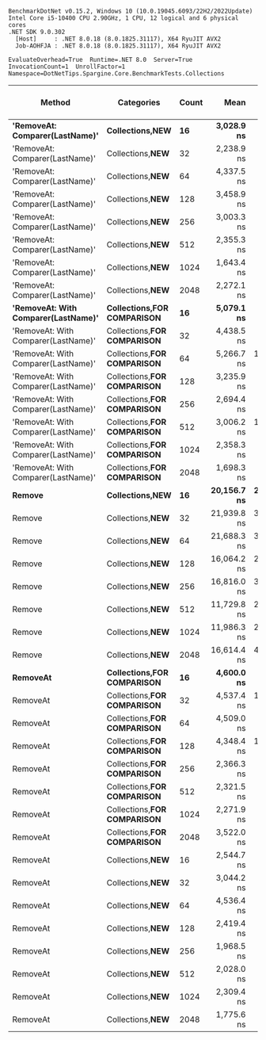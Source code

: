 ```

BenchmarkDotNet v0.15.2, Windows 10 (10.0.19045.6093/22H2/2022Update)
Intel Core i5-10400 CPU 2.90GHz, 1 CPU, 12 logical and 6 physical cores
.NET SDK 9.0.302
  [Host]     : .NET 8.0.18 (8.0.1825.31117), X64 RyuJIT AVX2
  Job-AOHFJA : .NET 8.0.18 (8.0.1825.31117), X64 RyuJIT AVX2

EvaluateOverhead=True  Runtime=.NET 8.0  Server=True  
InvocationCount=1  UnrollFactor=1  Namespace=DotNetTips.Spargine.Core.BenchmarkTests.Collections  

```
| Method                              | Categories                     | Count | Mean        | Error      | StdDev      | StdErr     | Median      | Min           | Q1          | Q3          | Max         | Op/s      | CI99.9% Margin | Iterations | Kurtosis | MValue | Skewness | Rank | LogicalGroup | Baseline | Exceptions | Completed Work Items | Lock Contentions | Code Size | Allocated |
|------------------------------------ |------------------------------- |------ |------------:|-----------:|------------:|-----------:|------------:|--------------:|------------:|------------:|------------:|----------:|---------------:|-----------:|---------:|-------:|---------:|-----:|------------- |--------- |-----------:|---------------------:|-----------------:|----------:|----------:|
| **&#39;RemoveAt: Comparer(LastName)&#39;**      | **Collections,**NEW****            | **16**    |  **3,028.9 ns** |   **754.1 ns** |  **2,163.5 ns** |   **222.0 ns** |  **2,050.0 ns** |   **350.0000 ns** |  **1,350.0 ns** |  **4,550.0 ns** |  **9,550.0 ns** | **330,147.7** |      **-63.49 ns** |      **95.00** |    **3.074** |  **2.341** |   **0.9485** |    **5** | *****            | **No**       |          **-** |                    **-** |                **-** |     **193 B** |         **-** |
| &#39;RemoveAt: Comparer(LastName)&#39;      | Collections,**NEW**            | 32    |  2,238.9 ns |   525.5 ns |  1,507.7 ns |   154.7 ns |  1,800.0 ns |   500.0000 ns |  1,100.0 ns |  2,800.0 ns |  6,900.0 ns | 446,638.5 |      -29.84 ns |      95.00 |    3.411 |  3.459 |   1.1147 |    2 | *            | No       |          - |                    - |                - |     193 B |         - |
| &#39;RemoveAt: Comparer(LastName)&#39;      | Collections,**NEW**            | 64    |  4,337.5 ns |   916.5 ns |  2,644.2 ns |   269.9 ns |  3,650.0 ns |   550.0000 ns |  2,250.0 ns |  5,800.0 ns | 10,950.0 ns | 230,547.6 |      -86.94 ns |      96.00 |    2.680 |  2.114 |   0.8596 |    6 | *            | No       |          - |                    - |                - |     152 B |         - |
| &#39;RemoveAt: Comparer(LastName)&#39;      | Collections,**NEW**            | 128   |  3,458.9 ns |   881.9 ns |  2,458.4 ns |   259.1 ns |  2,750.0 ns |     0.0000 ns |  1,825.0 ns |  4,875.0 ns | 11,600.0 ns | 289,110.2 |      -84.57 ns |      90.00 |    3.197 |  3.200 |   0.7639 |    5 | *            | No       |          - |                    - |                - |     152 B |         - |
| &#39;RemoveAt: Comparer(LastName)&#39;      | Collections,**NEW**            | 256   |  3,003.3 ns |   848.0 ns |  2,378.0 ns |   249.3 ns |  2,700.0 ns |     0.0000 ns |  1,100.0 ns |  4,500.0 ns |  9,900.0 ns | 332,967.4 |      -79.14 ns |      91.00 |    3.142 |  4.519 |   0.8111 |    4 | *            | No       |          - |                    - |                - |     152 B |         - |
| &#39;RemoveAt: Comparer(LastName)&#39;      | Collections,**NEW**            | 512   |  2,355.3 ns |   925.4 ns |  2,640.2 ns |   272.3 ns |  1,600.0 ns |     0.0000 ns |    225.0 ns |  3,550.0 ns | 10,700.0 ns | 424,570.9 |      -89.16 ns |      94.00 |    3.965 |  2.303 |   1.3015 |    3 | *            | No       |          - |                    - |                - |     152 B |         - |
| &#39;RemoveAt: Comparer(LastName)&#39;      | Collections,**NEW**            | 1024  |  1,643.4 ns |   463.0 ns |  1,298.3 ns |   136.1 ns |  1,550.0 ns |     0.0000 ns |    650.0 ns |  2,450.0 ns |  5,250.0 ns | 608,492.1 |      -22.55 ns |      91.00 |    3.144 |  2.240 |   0.7372 |    1 | *            | No       |          - |                    - |                - |     152 B |         - |
| &#39;RemoveAt: Comparer(LastName)&#39;      | Collections,**NEW**            | 2048  |  2,272.1 ns |   708.9 ns |  1,928.7 ns |   208.0 ns |  1,900.0 ns |     0.0000 ns |    725.0 ns |  3,525.0 ns |  9,700.0 ns | 440,122.8 |      -60.99 ns |      86.00 |    4.223 |  4.000 |   1.0127 |    2 | *            | No       |          - |                    - |                - |     152 B |         - |
| **&#39;RemoveAt: With Comparer(LastName)&#39;** | **Collections,**FOR COMPARISON**** | **16**    |  **5,079.1 ns** |   **914.3 ns** |  **2,563.7 ns** |   **268.7 ns** |  **4,500.0 ns** | **1,200.0000 ns** |  **3,100.0 ns** |  **6,650.0 ns** | **12,000.0 ns** | **196,884.5** |      **-88.87 ns** |      **91.00** |    **3.050** |  **2.741** |   **0.8523** |    **6** | *****            | **No**       |          **-** |                    **-** |                **-** |     **497 B** |         **-** |
| &#39;RemoveAt: With Comparer(LastName)&#39; | Collections,**FOR COMPARISON** | 32    |  4,438.5 ns |   856.5 ns |  2,344.6 ns |   251.4 ns |  3,950.0 ns | 1,150.0000 ns |  2,750.0 ns |  5,400.0 ns | 12,250.0 ns | 225,301.0 |      -82.19 ns |      87.00 |    4.268 |  2.385 |   1.2424 |    6 | *            | No       |          - |                    - |                - |     497 B |         - |
| &#39;RemoveAt: With Comparer(LastName)&#39; | Collections,**FOR COMPARISON** | 64    |  5,266.7 ns | 1,229.1 ns |  3,546.3 ns |   361.9 ns |  3,900.0 ns |   900.0000 ns |  2,475.0 ns |  8,100.0 ns | 16,700.0 ns | 189,873.4 |     -132.97 ns |      96.00 |    3.339 |  3.053 |   0.9903 |    6 | *            | No       |          - |                    - |                - |     315 B |         - |
| &#39;RemoveAt: With Comparer(LastName)&#39; | Collections,**FOR COMPARISON** | 128   |  3,235.9 ns |   833.1 ns |  2,349.8 ns |   245.0 ns |  2,750.0 ns |     0.0000 ns |  1,650.0 ns |  4,575.0 ns | 10,050.0 ns | 309,035.9 |      -76.49 ns |      92.00 |    3.222 |  2.138 |   0.8649 |    5 | *            | No       |          - |                    - |                - |     315 B |         - |
| &#39;RemoveAt: With Comparer(LastName)&#39; | Collections,**FOR COMPARISON** | 256   |  2,694.4 ns |   956.4 ns |  2,650.2 ns |   280.9 ns |  2,300.0 ns |     0.0000 ns |    600.0 ns |  3,900.0 ns | 10,700.0 ns | 371,142.6 |      -95.96 ns |      89.00 |    3.906 |  2.235 |   1.2087 |    4 | *            | No       |          - |                    - |                - |     315 B |         - |
| &#39;RemoveAt: With Comparer(LastName)&#39; | Collections,**FOR COMPARISON** | 512   |  3,006.2 ns | 1,053.1 ns |  3,055.1 ns |   310.2 ns |  1,900.0 ns |     0.0000 ns |    500.0 ns |  4,700.0 ns | 11,400.0 ns | 332,647.5 |     -106.60 ns |      97.00 |    3.156 |  2.727 |   1.1029 |    4 | *            | No       |          - |                    - |                - |     315 B |         - |
| &#39;RemoveAt: With Comparer(LastName)&#39; | Collections,**FOR COMPARISON** | 1024  |  2,358.3 ns |   776.7 ns |  2,241.1 ns |   228.7 ns |  1,900.0 ns |     0.0000 ns |    300.0 ns |  3,550.0 ns |  8,600.0 ns | 424,028.3 |      -66.36 ns |      96.00 |    2.910 |  2.600 |   0.8687 |    4 | *            | No       |          - |                    - |                - |     315 B |         - |
| &#39;RemoveAt: With Comparer(LastName)&#39; | Collections,**FOR COMPARISON** | 2048  |  1,698.3 ns |   508.9 ns |  1,418.7 ns |   149.5 ns |  1,400.0 ns |     0.0000 ns |    550.0 ns |  2,650.0 ns |  6,050.0 ns | 588,812.6 |      -29.77 ns |      90.00 |    3.277 |  3.333 |   0.7807 |    1 | *            | No       |          - |                    - |                - |     315 B |         - |
| **Remove**                              | **Collections,**NEW****            | **16**    | **20,156.7 ns** | **2,836.0 ns** |  **7,905.6 ns** |   **833.3 ns** | **18,300.0 ns** | **7,650.0000 ns** | **14,675.0 ns** | **24,450.0 ns** | **44,050.0 ns** |  **49,611.4** |     **-371.66 ns** |      **90.00** |    **3.600** |  **2.258** |   **0.9906** |    **9** | *****            | **No**       |          **-** |                    **-** |                **-** |     **356 B** |      **80 B** |
| Remove                              | Collections,**NEW**            | 32    | 21,939.8 ns | 3,301.4 ns |  9,365.4 ns |   971.1 ns | 20,900.0 ns | 8,900.0000 ns | 14,600.0 ns | 26,400.0 ns | 46,500.0 ns |  45,579.3 |     -439.07 ns |      93.00 |    3.080 |  3.419 |   0.9400 |    9 | *            | No       |          - |                    - |                - |     356 B |      80 B |
| Remove                              | Collections,**NEW**            | 64    | 21,688.3 ns | 3,010.0 ns |  8,587.7 ns |   885.8 ns | 21,100.0 ns | 7,300.0000 ns | 15,400.0 ns | 25,775.0 ns | 44,500.0 ns |  46,107.8 |     -395.88 ns |      94.00 |    2.996 |  3.407 |   0.6623 |    9 | *            | No       |          - |                    - |                - |     465 B |      80 B |
| Remove                              | Collections,**NEW**            | 128   | 16,064.2 ns | 2,748.4 ns |  7,885.7 ns |   809.1 ns | 14,900.0 ns | 2,900.0000 ns | 10,600.0 ns | 19,950.0 ns | 34,900.0 ns |  62,250.2 |     -357.03 ns |      95.00 |    2.888 |  2.519 |   0.6524 |    8 | *            | No       |          - |                    - |                - |     465 B |      80 B |
| Remove                              | Collections,**NEW**            | 256   | 16,816.0 ns | 3,151.4 ns |  8,991.1 ns |   927.4 ns | 15,550.0 ns | 4,150.0000 ns |  9,550.0 ns | 21,975.0 ns | 40,450.0 ns |  59,467.3 |     -416.68 ns |      94.00 |    2.936 |  3.407 |   0.7713 |    8 | *            | No       |          - |                    - |                - |     465 B |      80 B |
| Remove                              | Collections,**NEW**            | 512   | 11,729.8 ns | 2,508.3 ns |  7,156.4 ns |   738.1 ns |  9,650.0 ns | 2,750.0000 ns |  5,625.0 ns | 15,900.0 ns | 31,150.0 ns |  85,253.0 |     -322.06 ns |      94.00 |    2.949 |  2.182 |   0.8887 |    7 | *            | No       |          - |                    - |                - |     465 B |      80 B |
| Remove                              | Collections,**NEW**            | 1024  | 11,986.3 ns | 2,775.4 ns |  7,963.2 ns |   817.0 ns |  9,300.0 ns | 3,200.0000 ns |  5,750.0 ns | 17,500.0 ns | 34,300.0 ns |  83,428.5 |     -361.00 ns |      95.00 |    2.760 |  2.300 |   0.9736 |    7 | *            | No       |          - |                    - |                - |     465 B |      80 B |
| Remove                              | Collections,**NEW**            | 2048  | 16,614.4 ns | 4,445.2 ns | 12,391.5 ns | 1,306.2 ns | 11,300.0 ns | 3,300.0000 ns |  7,225.0 ns | 23,125.0 ns | 56,300.0 ns |  60,188.6 |     -608.09 ns |      90.00 |    3.426 |  2.974 |   1.1229 |    8 | *            | No       |          - |                    - |                - |     465 B |      80 B |
| **RemoveAt**                            | **Collections,**FOR COMPARISON**** | **16**    |  **4,600.0 ns** |   **848.8 ns** |  **2,449.0 ns** |   **250.0 ns** |  **3,800.0 ns** | **1,200.0000 ns** |  **2,800.0 ns** |  **6,025.0 ns** | **10,800.0 ns** | **217,391.3** |      **-76.98 ns** |      **96.00** |    **3.022** |  **2.703** |   **0.9504** |    **6** | *****            | **No**       |          **-** |                    **-** |                **-** |     **497 B** |         **-** |
| RemoveAt                            | Collections,**FOR COMPARISON** | 32    |  4,537.4 ns | 1,040.9 ns |  2,918.7 ns |   306.0 ns |  3,700.0 ns |   600.0000 ns |  2,550.0 ns |  5,500.0 ns | 14,100.0 ns | 220,392.3 |     -107.48 ns |      91.00 |    3.863 |  2.067 |   1.2125 |    6 | *            | No       |          - |                    - |                - |     497 B |         - |
| RemoveAt                            | Collections,**FOR COMPARISON** | 64    |  4,509.0 ns |   863.7 ns |  2,393.4 ns |   253.7 ns |  3,900.0 ns | 1,000.0000 ns |  2,900.0 ns |  5,700.0 ns | 12,400.0 ns | 221,779.2 |      -82.35 ns |      89.00 |    3.699 |  2.276 |   1.0703 |    6 | *            | No       |          - |                    - |                - |     315 B |         - |
| RemoveAt                            | Collections,**FOR COMPARISON** | 128   |  4,348.4 ns | 1,185.3 ns |  3,381.8 ns |   348.8 ns |  3,250.0 ns |     0.0000 ns |  1,850.0 ns |  6,225.0 ns | 13,950.0 ns | 229,969.4 |     -127.40 ns |      94.00 |    2.989 |  3.355 |   0.8402 |    6 | *            | No       |          - |                    - |                - |     315 B |         - |
| RemoveAt                            | Collections,**FOR COMPARISON** | 256   |  2,366.3 ns |   750.4 ns |  2,116.5 ns |   220.7 ns |  2,100.0 ns |     0.0000 ns |    575.0 ns |  3,800.0 ns |  9,500.0 ns | 422,599.9 |      -64.33 ns |      92.00 |    3.514 |  2.438 |   0.9333 |    4 | *            | No       |          - |                    - |                - |     315 B |         - |
| RemoveAt                            | Collections,**FOR COMPARISON** | 512   |  2,321.5 ns |   783.3 ns |  2,222.1 ns |   230.4 ns |  1,700.0 ns |     0.0000 ns |    500.0 ns |  3,300.0 ns |  8,400.0 ns | 430,755.0 |      -68.71 ns |      93.00 |    3.229 |  2.229 |   1.0288 |    2 | *            | No       |          - |                    - |                - |     315 B |         - |
| RemoveAt                            | Collections,**FOR COMPARISON** | 1024  |  2,271.9 ns |   674.5 ns |  1,946.1 ns |   198.6 ns |  1,850.0 ns |     0.0000 ns |    700.0 ns |  3,525.0 ns |  7,400.0 ns | 440,165.1 |      -51.31 ns |      96.00 |    2.838 |  3.944 |   0.8183 |    2 | *            | No       |          - |                    - |                - |     315 B |         - |
| RemoveAt                            | Collections,**FOR COMPARISON** | 2048  |  3,522.0 ns |   981.9 ns |  2,785.4 ns |   288.8 ns |  2,750.0 ns |     0.0000 ns |  1,450.0 ns |  4,650.0 ns | 10,150.0 ns | 283,926.1 |      -97.92 ns |      93.00 |    2.870 |  3.448 |   0.9023 |    5 | *            | No       |          - |                    - |                - |     315 B |         - |
| RemoveAt                            | Collections,**NEW**            | 16    |  2,544.7 ns |   631.6 ns |  1,812.1 ns |   185.9 ns |  2,050.0 ns |     0.0000 ns |  1,100.0 ns |  3,650.0 ns |  7,450.0 ns | 392,967.9 |      -45.46 ns |      95.00 |    2.819 |  4.000 |   0.7490 |    4 | *            | No       |          - |                    - |                - |     193 B |         - |
| RemoveAt                            | Collections,**NEW**            | 32    |  3,044.2 ns |   463.8 ns |  1,330.9 ns |   136.5 ns |  3,000.0 ns |   600.0000 ns |  2,150.0 ns |  3,750.0 ns |  6,400.0 ns | 328,492.4 |      -20.77 ns |      95.00 |    2.907 |  3.154 |   0.5558 |    5 | *            | No       |          - |                    - |                - |     193 B |         - |
| RemoveAt                            | Collections,**NEW**            | 64    |  4,536.4 ns |   900.3 ns |  2,640.5 ns |   265.4 ns |  4,100.0 ns |   500.0000 ns |  2,400.0 ns |  6,550.0 ns | 10,500.0 ns | 220,440.9 |      -83.19 ns |      99.00 |    2.169 |  2.769 |   0.4921 |    6 | *            | No       |          - |                    - |                - |     152 B |         - |
| RemoveAt                            | Collections,**NEW**            | 128   |  2,419.4 ns |   622.2 ns |  1,765.0 ns |   183.0 ns |  2,200.0 ns |     0.0000 ns |  1,000.0 ns |  3,200.0 ns |  7,400.0 ns | 413,333.3 |      -45.01 ns |      93.00 |    2.953 |  3.462 |   0.7057 |    4 | *            | No       |          - |                    - |                - |     152 B |         - |
| RemoveAt                            | Collections,**NEW**            | 256   |  1,968.5 ns |   453.8 ns |  1,257.5 ns |   133.3 ns |  2,100.0 ns |     0.0000 ns |    900.0 ns |  2,900.0 ns |  5,400.0 ns | 507,990.9 |      -22.15 ns |      89.00 |    2.526 |  3.909 |   0.2735 |    1 | *            | No       |          - |                    - |                - |     152 B |         - |
| RemoveAt                            | Collections,**NEW**            | 512   |  2,028.0 ns |   696.8 ns |  1,976.6 ns |   205.0 ns |  1,500.0 ns |     0.0000 ns |    400.0 ns |  2,900.0 ns |  7,900.0 ns | 493,107.1 |      -55.98 ns |      93.00 |    3.399 |  3.122 |   1.0690 |    1 | *            | No       |          - |                    - |                - |     152 B |         - |
| RemoveAt                            | Collections,**NEW**            | 1024  |  2,309.4 ns |   575.0 ns |  1,659.1 ns |   169.3 ns |  2,100.0 ns |     0.0000 ns |  1,000.0 ns |  3,450.0 ns |  7,100.0 ns | 433,017.6 |      -36.67 ns |      96.00 |    2.460 |  3.769 |   0.5046 |    2 | *            | No       |          - |                    - |                - |     152 B |         - |
| RemoveAt                            | Collections,**NEW**            | 2048  |  1,775.6 ns |   570.5 ns |  1,552.1 ns |   167.4 ns |  1,650.0 ns |     0.0000 ns |    600.0 ns |  2,200.0 ns |  6,900.0 ns | 563,195.8 |      -40.68 ns |      86.00 |    4.480 |  3.833 |   1.2460 |    1 | *            | No       |          - |                    - |                - |     152 B |         - |
